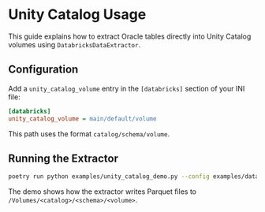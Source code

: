 # Unity Catalog Usage

This guide explains how to extract Oracle tables directly into Unity Catalog volumes using `DatabricksDataExtractor`.

## Configuration

Add a `unity_catalog_volume` entry in the `[databricks]` section of your INI file:

```ini
[databricks]
unity_catalog_volume = main/default/volume
```

This path uses the format `catalog/schema/volume`.

## Running the Extractor

```bash
poetry run python examples/unity_catalog_demo.py --config examples/databricks_config.yml --tables examples/databricks_tables.json
```

The demo shows how the extractor writes Parquet files to `/Volumes/<catalog>/<schema>/<volume>`.
